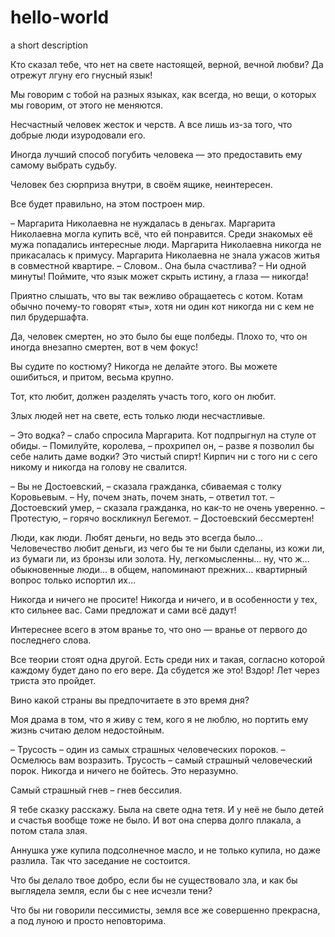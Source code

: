 # hello-world
a short description

Кто сказал тебе, что нет на свете настоящей, верной, вечной любви? Да отрежут лгуну его гнусный язык!

Мы говорим с тобой на разных языках, как всегда, но вещи, о которых мы говорим, от этого не меняются.

Несчастный человек жесток и черств. А все лишь из-за того, что добрые люди изуродовали его.

Иногда лучший способ погубить человека — это предоставить ему самому выбрать судьбу.

Человек без сюрприза внутри, в своём ящике, неинтересен.

Все будет правильно, на этом построен мир.

– Маргарита Николаевна не нуждалась в деньгах. Маргарита Николаевна могла купить всё, что ей понравится. Среди знакомых её мужа попадались интересные люди. Маргарита Николаевна никогда не прикасалась к примусу. Маргарита Николаевна не знала ужасов житья в совместной квартире.
– Словом.. Она была счастлива?
– Ни одной минуты!
Поймите, что язык может скрыть истину, а глаза — никогда!

Приятно слышать, что вы так вежливо обращаетесь с котом. Котам обычно почему-то говорят «ты», хотя ни один кот никогда ни с кем не пил брудершафта.

Да, человек смертен, но это было бы еще полбеды. Плохо то, что он иногда внезапно смертен, вот в чем фокус!

Вы судите по костюму? Никогда не делайте этого. Вы можете ошибиться, и притом, весьма крупно.

Тот, кто любит, должен разделять участь того, кого он любит.

Злых людей нет на свете, есть только люди несчастливые.

– Это водка? – слабо спросила Маргарита.
Кот подпрыгнул на стуле от обиды.
– Помилуйте, королева, – прохрипел он, – разве я позволил бы себе налить даме водки? Это чистый спирт!
Кирпич ни с того ни с сего никому и никогда на голову не свалится.

– Вы не Достоевский, – сказала гражданка, сбиваемая с толку Коровьевым.
– Ну, почем знать, почем знать, – ответил тот.
– Достоевский умер, – сказала гражданка, но как-то не очень уверенно.
– Протестую, – горячо воскликнул Бегемот. – Достоевский бессмертен!

Люди, как люди. Любят деньги, но ведь это всегда было… Человечество любит деньги, из чего бы те ни были сделаны, из кожи ли, из бумаги ли, из бронзы или золота. Ну, легкомысленны… ну, что ж… обыкновенные люди… в общем, напоминают прежних… квартирный вопрос только испортил их…

Никогда и ничего не просите! Никогда и ничего, и в особенности у тех, кто сильнее вас. Сами предложат и сами всё дадут!

Интереснее всего в этом вранье то, что оно — вранье от первого до последнего слова.

Все теории стоят одна другой. Есть среди них и такая, согласно которой каждому будет дано по его вере. Да сбудется же это!
Вздор! Лет через триста это пройдет.

Вино какой страны вы предпочитаете в это время дня?

Моя драма в том, что я живу с тем, кого я не люблю, но портить ему жизнь считаю делом недостойным.

– Трусость – один из самых страшных человеческих пороков.
– Осмелюсь вам возразить. Трусость – самый страшный человеческий порок.
Никогда и ничего не бойтесь. Это неразумно.

Самый страшный гнев – гнев бессилия.

Я тебе сказку расскажу. Была на свете одна тетя. И у неё не было детей и счастья вообще тоже не было. И вот она сперва долго плакала, а потом стала злая.

Аннушка уже купила подсолнечное масло, и не только купила, но даже разлила. Так что заседание не состоится.

Что бы делало твое добро, если бы не существовало зла, и как бы выглядела земля, если бы с нее исчезли тени?

Что бы ни говорили пессимисты, земля все же совершенно прекрасна, а под луною и просто неповторима.

